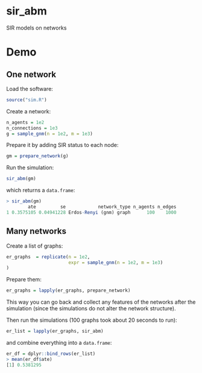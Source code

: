 # sir_abm
SIR models on networks

# Demo

## One network

Load the software: 

```R
source("sim.R")
```

Create a network:

```R
n_agents = 1e2
n_connections = 1e3
g = sample_gnm(n = 1e2, m = 1e3)
```

Prepare it by adding SIR status to each node: 

```R
gm = prepare_network(g)
```

Run the simulation: 

```R
sir_abm(gm)
```

which returns a `data.frame`:

```R
> sir_abm(gm)
        ate         se            network_type n_agents n_edges
1 0.3575105 0.04941228 Erdos-Renyi (gnm) graph      100    1000
```

## Many networks

Create a list of graphs: 

```R
er_graphs  = replicate(n = 1e2,
                       expr = sample_gnm(n = 1e2, m = 1e3)
)
```

Prepare them: 

```R
er_graphs = lapply(er_graphs, prepare_network)
```

This way you can go back and collect any features of the networks after the simulation (since the simulations do not alter the network structure). 

Then run the simulations (100 graphs took about 20 seconds to run): 

```R
er_list = lapply(er_graphs, sir_abm)
```

and combine everything into a `data.frame`:

```R
er_df = dplyr::bind_rows(er_list)
> mean(er_df$ate)
[1] 0.5381295
```








